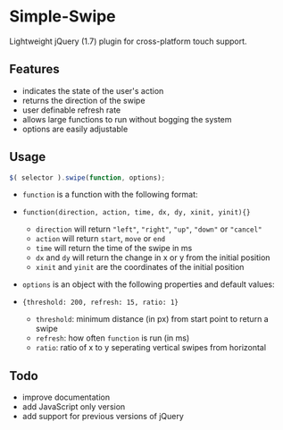 # Simple-Swipe
Lightweight jQuery (1.7) plugin for cross-platform touch support.

## Features
 - indicates the state of the user's action
 - returns the direction of the swipe
 - user definable refresh rate 
  - allows large functions to run without bogging the system
 - options are easily adjustable

## Usage

```JavaScript
$( selector ).swipe(function, options);
```  
 - `function` is a function with the following format:
  - `function(direction, action, time, dx, dy, xinit, yinit){}`
    - `direction` will return `"left"`, `"right"`, `"up"`, `"down"` or `"cancel"`
    - `action` will return `start`, `move` or `end`
    - `time` will return the time of the swipe in ms
    - `dx` and `dy` will return the change in x or y from the initial position
    - `xinit` and `yinit` are the coordinates of the initial position

 - `options` is an object with the following properties and default values:
  - `{threshold: 200, refresh: 15, ratio: 1}`
    - `threshold`: minimum distance (in px) from start point to return a swipe
    - `refresh`: how often `function` is run (in ms)
    - `ratio`: ratio of x to y seperating vertical swipes from horizontal


## Todo
 - improve documentation
 - add JavaScript only version
 - add support for previous versions of jQuery
